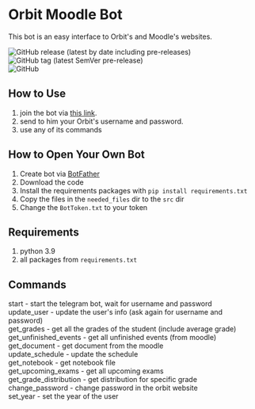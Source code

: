 # Orbit Moodle Bot #
This bot is an easy interface to Orbit's and Moodle's websites.

![GitHub release (latest by date including pre-releases)](https://img.shields.io/github/v/release/TomerMellick/Project_Moodle_Bot?include_prereleases)
![GitHub tag (latest SemVer pre-release)](https://img.shields.io/github/v/tag/TomerMellick/Project_Moodle_Bot?include_prereleases)  
![GitHub](https://img.shields.io/github/license/TomerMellick/Project_Moodle_Bot)

## How to Use ##
1. join the bot via [this link](https://t.me/moodle_hadassah_bot).
2. send to him your Orbit's username and password.
3. use any of its commands 

## How to Open Your Own Bot ##
1. Create bot via [BotFather](https://t.me/BotFather)
2. Download the code
3. Install the requirements packages with `pip install requirements.txt`
4. Copy the files in the `needed_files` dir to the `src` dir
5. Change the `BotToken.txt` to your token


## Requirements ##
1. python 3.9
2. all packages from `requirements.txt`

## Commands ##
start - start the telegram bot, wait for username and password  
update_user - update the user's info (ask again for username and password)  
get_grades - get all the grades of the student (include average grade)  
get_unfinished_events - get all unfinished events (from moodle)  
get_document - get document from the moodle  
update_schedule - update the schedule  
get_notebook - get notebook file  
get_upcoming_exams - get all upcoming exams  
get_grade_distribution - get distribution for specific grade  
change_password - change password in the orbit website  
set_year - set the year of the user